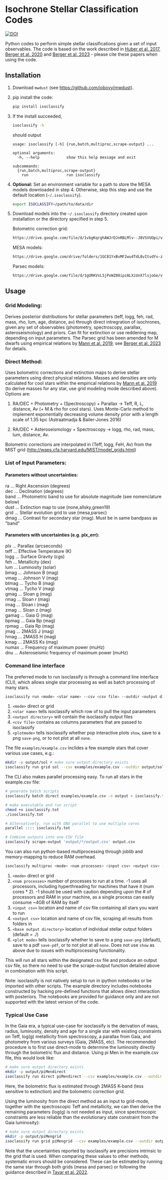 # Isochrone Stellar Classification Codes

[![DOI](https://zenodo.org/badge/DOI/10.5281/zenodo.573372.svg)](https://doi.org/10.5281/zenodo.573372)

Python codes to perform simple stellar classifications given a set of input observables. The code is based on the work described in [Huber et al. 2017](http://adsabs.harvard.edu/abs/2017ApJ...844..102H), [Berger et al. 2020](https://ui.adsabs.harvard.edu/abs/2020arXiv200107737B/abstract) and [Berger et al. 2023](https://ui.adsabs.harvard.edu/abs/2023arXiv230111338B/abstract) - please cite these papers when using the code.

## Installation

1. Download `mwdust` (see https://github.com/jobovy/mwdust).

2. pip install the code:
    ```bash
    pip install isoclassify
    ```
    
4. If the install succeeded,

    ```bash
    isoclassify -h
    ```

    should output

    ```none
    usage: isoclassify [-h] {run,batch,multiproc,scrape-output} ...

    optional arguments:
      -h, --help            show this help message and exit

    subcommands:
      {run,batch,multiproc,scrape-output}
        run                 run isoclassify
    ```

5. **Optional:** Set an environment variable for a path to store the MESA models downloaded in step 4. Otherwise, skip this step and use the default location (`~/.isoclassify`).

    ```bash
    export ISOCLASSIFY=/path/to/data/dir
    ```

6. Download models into the `~/.isoclassify` directory created upon installation or the directory specified in step 5.

   Bolometric correction grid:
   ```bash
   https://drive.google.com/file/d/1vbgKqrghAWJrDJnRBLMlv--J8VSVUOpi/view?usp=sharing
    ```
   MESA models:
    ```bash
   https://drive.google.com/drive/folders/1GC81YxBvMF2wu4TdL0vItvdYv-zsaLI1?usp=sharing
    ```
   Parsec models:
   ```bash
   https://drive.google.com/file/d/1gURKVsL5jPxWZ08ipzALXiUnX7lsjoGe/view?usp=sharing
   ```


## Usage

### Grid Modeling:

Derives posterior distributions for stellar parameters (teff, logg, feh, rad, mass, rho, lum, age, distance, av) through direct intregration of isochrones, given any set of observables (photometry, spectroscopy, parallax, asteroseismology) and priors. Can fit for extinction or use reddening map, depending on input parameters. The Parsec grid has been amended for M dwarfs using empirical relations by [Mann et al. 2019](https://ui.adsabs.harvard.edu/abs/2019ApJ...871...63M/abstract); see [Berger et al. 2023](https://ui.adsabs.harvard.edu/abs/2023arXiv230111338B/abstract) for details. <br />


### Direct Method:

Uses bolometric corrections and extinction maps to derive stellar parameters using direct physical relations. Masses and densities are only calculated for cool stars within the empirical relations by [Mann et al. 2019](https://ui.adsabs.harvard.edu/abs/2019ApJ...871...63M/abstract) (to derive masses for any star, use grid modeling mode described above). Options are: <br />

1.  RA/DEC + Photometry + (Spectroscopy) + Parallax -> Teff, R, L, distance, Av (+ M & rho for cool stars). Uses Monte-Carlo method to implement exponentially decreasing volume density prior with a length scale of 1.35 kpc (Astraatmadja & Bailer-Jones 2016)

1. RA/DEC + Asteroseismology + Spectroscopy -> logg, rho, rad, mass, lum, distance, Av. 

Bolometric corrections are interpolated in (Teff, logg, FeH, Av) from the MIST grid (http://waps.cfa.harvard.edu/MIST/model_grids.html)


### List of Input Parameters:

#### Parameters without uncertainties: 
ra    ... Right Ascension (degrees) <br />
dec   ... Declination (degrees) <br />
band  ... Photometric band to use for absolute magnitude (see nomenclature below) <br />
dust  ... Extinction map to use (none,allsky,green19) <br />
grid  ... Stellar evolution grid to use (mesa,parsec) <br />
dmag  ... Contrast for secondary star (mag). Must be in same bandpass as "band" <br />

#### Parameters with uncertainties (e.g. plx_err): 
plx   ... Parallax (arcseconds) <br />
teff  ... Effective Temperature (K) <br />
logg  ... Surface Gravity (cgs) <br />
feh   ... Metallicity (dex) <br />
lum   ... Luminosity (solar) <br />
bmag  ... Johnson B (mag) <br />
vmag  ... Johnson V (mag) <br />
btmag ... Tycho B (mag) <br />
vtmag ... Tycho V (mag) <br />
gmag  ... Sloan g (mag) <br />
rmag  ... Sloan r (mag) <br />
imag  ... Sloan i (mag) <br />
zmag  ... Sloan z (mag) <br />
gamag ... Gaia G (mag) <br />
bpmag ... Gaia Bp (mag) <br />
rpmag ... Gaia Rp (mag) <br />
jmag  ... 2MASS J (mag) <br />
hmag  ... 2MASS H (mag) <br />
kmag  ... 2MASS Ks (mag) <br />
numax ... Frequency of maximum power (muHz) <br />
dnu   ... Asteroseismic frequency of maximum power (muHz) <br />


### Command line interface

The preferred mode to run isoclassify is through a command line interface (CLI), which allows single star processing as well as batch processing of many stars.

```bash
isoclassify run <mode> <star name> --csv <csv file> --outdir <output directory> --plot <plotmode> 
```

1. `<mode>` direct or grid
1. `<star name>` tells isoclassify which row of <csv file> to pull the input parameters
1. `<output directory>` will contain the isoclassify output files
1. `<csv file>` contains as columns parameters that are passed to isoclassify
1. `<plotmode>` tells isoclassify whether pop interactive plots `show`, save to a png `save-png`, or to not plot at all `none`.

The file `examples/example.csv` inclides a few example stars that cover various use cases, e.g.:

```bash
mkdir -p output/sol # make sure output directory exists
isoclassify run grid sol --csv examples/example.csv --outdir output/sol --plot show
```

The CLI also makes parallel processing easy. To run all stars in the example.csv file:

```bash
# generate batch scripts
isoclassify batch direct examples/example.csv -o output > isoclassify.tot 

# make executable and run script
chmod +x isoclassify.tot
./isoclassify.tot

# Alternatively, run with GNU parallel to use multiple cores
parallel :::: isoclassify.tot

# Combine outputs into one CSV file
isoclassify scrape-output 'output/*/output.csv' output.csv
```

You can also run python-based multiprocessing through joblib and memory-mapping to reduce RAM overhead.

```bash
isoclassify multiproc <mode> <num processes> <input csv> <output csv> --baseoutdir <base output directory> --plot <plot mode>
```

1. `<mode>` direct or grid
1. `<num processes>` number of processes to run at a time. -1 uses all processors, including hyperthreading for machines that have it (num cores * 2). -1 should be used with caution depending upon the # of processors and RAM in your machine, as a single process can easily consume ~4GB of RAM by itself
1. `<input csv>` location and name of csv file containing all stars you want to run
1. `<output csv>` location and name of csv file, scraping all results from folders in <base output directory>
1. `<base output directory>` location of individual stellar output folders (default = ./)
1. `<plot mode>` tells isoclassify whether to save to a png `save-png` (default), save to a pdf `save-pdf`, or to not plot at all `none`. Does not use `show` as above due to issues with multiprocessing functionality.

This will run all stars within the designated csv file and produce an output csv file, so there no need to use the scrape-output function detailed above in combination with this script.

Note: isoclassify is not natively setup to run in ipython notebooks or be imported with other scripts. The example directory includes notebooks constructed by hacking pre-defined functions that allows direct interaction with posteriors. The notebooks are provided for guidance only and are not supported with the latest version of the code.


### Typical Use Case 

In the Gaia era, a typical use-case for isoclassify is the derivation of mass, radius, luminosity, density and age for a single star with existing constraints on Teff, log(g) metallicity from spectroscopy, a parallax from Gaia, and photometry from various surveys (Gaia, 2MASS, etc). The recommended procedure is to first use direct-mode to determine the luminosity directly through the bolometric flux and distance. Using pi Men in the example.csv file, this would look like:

```bash
# make sure output directory exists
mkdir -p output/piMendirect 
isoclassify run direct piMendirect --csv examples/example.csv --outdir output/piMendirect --plot show
```
Here, the bolometric flux is estimated through 2MASS K-band (less sensitive to extinction) and the bolometric correction grid. 

Using the luminosity from the direct method as an input to grid-mode, together with the spectroscopic Teff and metallicity, we can then derive the remaining parameters (log(g) is not needed as input, since spectroscopic constraints are less reliable than the evolutionary state constraint from the Gaia luminosity):
```bash
# make sure output directory exists
mkdir -p output/piMengrid 
isoclassify run grid piMengrid --csv examples/example.csv --outdir output/piMengrid --plot show
```

Note that the uncertainties reported by isoclassify are precisions intrinsic to the grid that is used. When comparing these values to other methods, systematic errors should be considered. These can be estimated by running the same star through both grids (mesa and parsec) or following the guidance described in [Tayar et al. 2022](https://ui.adsabs.harvard.edu/abs/2022ApJ...927...31T/abstract).
